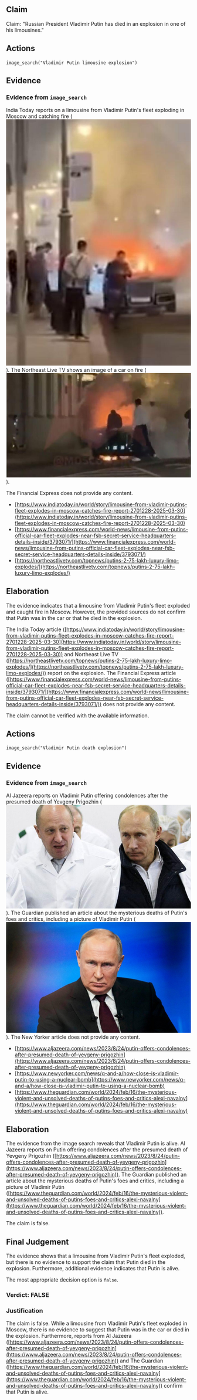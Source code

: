 ## Claim
Claim: "Russian President Vladimir Putin has died in an explosion in one of his limousines."

## Actions
```
image_search("Vladimir Putin limousine explosion")
```

## Evidence
### Evidence from `image_search`
India Today reports on a limousine from Vladimir Putin's fleet exploding in Moscow and catching fire (![image 6531](media/2025-08-29_22-51-1756507868-799668.jpg)). The Northeast Live TV shows an image of a car on fire (![image 6532](media/2025-08-29_22-51-1756507870-222491.jpg)).

The Financial Express does not provide any content.
*   [https://www.indiatoday.in/world/story/limousine-from-vladimir-putins-fleet-explodes-in-moscow-catches-fire-report-2701228-2025-03-30](https://www.indiatoday.in/world/story/limousine-from-vladimir-putins-fleet-explodes-in-moscow-catches-fire-report-2701228-2025-03-30)
*   [https://www.financialexpress.com/world-news/limousine-from-putins-official-car-fleet-explodes-near-fsb-secret-service-headquarters-details-inside/3793071/](https://www.financialexpress.com/world-news/limousine-from-putins-official-car-fleet-explodes-near-fsb-secret-service-headquarters-details-inside/3793071/)
*   [https://northeastlivetv.com/topnews/putins-2-75-lakh-luxury-limo-explodes/](https://northeastlivetv.com/topnews/putins-2-75-lakh-luxury-limo-explodes/)


## Elaboration
The evidence indicates that a limousine from Vladimir Putin's fleet exploded and caught fire in Moscow. However, the provided sources do not confirm that Putin was in the car or that he died in the explosion.

The India Today article ([https://www.indiatoday.in/world/story/limousine-from-vladimir-putins-fleet-explodes-in-moscow-catches-fire-report-2701228-2025-03-30](https://www.indiatoday.in/world/story/limousine-from-vladimir-putins-fleet-explodes-in-moscow-catches-fire-report-2701228-2025-03-30)) and Northeast Live TV ([https://northeastlivetv.com/topnews/putins-2-75-lakh-luxury-limo-explodes/](https://northeastlivetv.com/topnews/putins-2-75-lakh-luxury-limo-explodes/)) report on the explosion. The Financial Express article ([https://www.financialexpress.com/world-news/limousine-from-putins-official-car-fleet-explodes-near-fsb-secret-service-headquarters-details-inside/3793071/](https://www.financialexpress.com/world-news/limousine-from-putins-official-car-fleet-explodes-near-fsb-secret-service-headquarters-details-inside/3793071/)) does not provide any content.

The claim cannot be verified with the available information.


## Actions
```
image_search("Vladimir Putin death explosion")
```

## Evidence
### Evidence from `image_search`
Al Jazeera reports on Vladimir Putin offering condolences after the presumed death of Yevgeny Prigozhin (![image 6954](media/2025-08-29_23-12-1756509134-017899.jpg)). The Guardian published an article about the mysterious deaths of Putin's foes and critics, including a picture of Vladimir Putin (![image 6957](media/2025-08-29_23-12-1756509134-657316.jpg)). The New Yorker article does not provide any content.
*   [https://www.aljazeera.com/news/2023/8/24/putin-offers-condolences-after-presumed-death-of-yevgeny-prigozhin](https://www.aljazeera.com/news/2023/8/24/putin-offers-condolences-after-presumed-death-of-yevgeny-prigozhin)
*   [https://www.newyorker.com/news/q-and-a/how-close-is-vladimir-putin-to-using-a-nuclear-bomb](https://www.newyorker.com/news/q-and-a/how-close-is-vladimir-putin-to-using-a-nuclear-bomb)
*   [https://www.theguardian.com/world/2024/feb/16/the-mysterious-violent-and-unsolved-deaths-of-putins-foes-and-critics-alexi-navalny](https://www.theguardian.com/world/2024/feb/16/the-mysterious-violent-and-unsolved-deaths-of-putins-foes-and-critics-alexi-navalny)


## Elaboration
The evidence from the image search reveals that Vladimir Putin is alive. Al Jazeera reports on Putin offering condolences after the presumed death of Yevgeny Prigozhin ([https://www.aljazeera.com/news/2023/8/24/putin-offers-condolences-after-presumed-death-of-yevgeny-prigozhin](https://www.aljazeera.com/news/2023/8/24/putin-offers-condolences-after-presumed-death-of-yevgeny-prigozhin)). The Guardian published an article about the mysterious deaths of Putin's foes and critics, including a picture of Vladimir Putin ([https://www.theguardian.com/world/2024/feb/16/the-mysterious-violent-and-unsolved-deaths-of-putins-foes-and-critics-alexi-navalny](https://www.theguardian.com/world/2024/feb/16/the-mysterious-violent-and-unsolved-deaths-of-putins-foes-and-critics-alexi-navalny)).

The claim is false.


## Final Judgement
The evidence shows that a limousine from Vladimir Putin's fleet exploded, but there is no evidence to support the claim that Putin died in the explosion. Furthermore, additional evidence indicates that Putin is alive.

The most appropriate decision option is `false`.

### Verdict: FALSE

### Justification
The claim is false. While a limousine from Vladimir Putin's fleet exploded in Moscow, there is no evidence to suggest that Putin was in the car or died in the explosion. Furthermore, reports from Al Jazeera ([https://www.aljazeera.com/news/2023/8/24/putin-offers-condolences-after-presumed-death-of-yevgeny-prigozhin](https://www.aljazeera.com/news/2023/8/24/putin-offers-condolences-after-presumed-death-of-yevgeny-prigozhin)) and The Guardian ([https://www.theguardian.com/world/2024/feb/16/the-mysterious-violent-and-unsolved-deaths-of-putins-foes-and-critics-alexi-navalny](https://www.theguardian.com/world/2024/feb/16/the-mysterious-violent-and-unsolved-deaths-of-putins-foes-and-critics-alexi-navalny)) confirm that Putin is alive.

